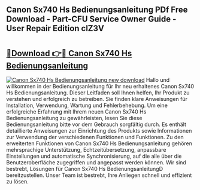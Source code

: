 ## Canon Sx740 Hs Bedienungsanleitung PDf Free Download - Part-CFU Service Owner Guide - User Repair Edition clZ3V

# <h2><a href="http://df20z8g.blite.top/?on=Canon+Sx740+Hs+Bedienungsanleitung">🔗Download 👉🔴 Canon Sx740 Hs Bedienungsanleitung</a></h2>

[![Canon Sx740 Hs Bedienungsanleitung new download](https://i.imgur.com/lujVjoI.png)](http://df20z8g.blite.top/?on=Canon+Sx740+Hs+Bedienungsanleitung)
Hallo und willkommen in der Bedienungsanleitung für Ihr neu erhaltenes Canon Sx740 Hs Bedienungsanleitung. Dieser Leitfaden soll Ihnen helfen, Ihr Produkt zu verstehen und erfolgreich zu betreiben. Sie finden klare Anweisungen für Installation, Verwendung, Wartung und Fehlerbehebung. Um eine erfolgreiche Erfahrung mit Ihrem neuen Canon Sx740 Hs Bedienungsanleitung zu gewährleisten, lesen Sie diese Bedienungsanleitung bitte vor dem Gebrauch sorgfältig durch. Es enthält detaillierte Anweisungen zur Einrichtung des Produkts sowie Informationen zur Verwendung der verschiedenen Funktionen und Funktionen. Zu den erweiterten Funktionen von Canon Sx740 Hs Bedienungsanleitung gehören mehrsprachige Unterstützung, Echtzeitübersetzung, anpassbare Einstellungen und automatische Synchronisierung, auf die alle über die Benutzeroberfläche zugegriffen und angepasst werden können. Wir sind bestrebt, Lösungen für Canon Sx740 Hs BedienungsanleitungD bereitzustellen. Unser Team ist bestrebt, Ihre Anliegen schnell und effizient zu lösen.
